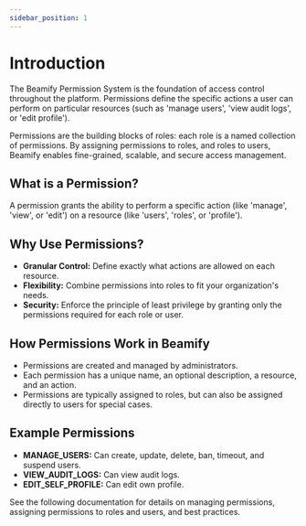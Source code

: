 ```yaml
---
sidebar_position: 1
---
```


# Introduction

The Beamify Permission System is the foundation of access control throughout the platform. Permissions define the specific actions a user can perform on particular resources (such as 'manage users', 'view audit logs', or 'edit profile').

Permissions are the building blocks of roles: each role is a named collection of permissions. By assigning permissions to roles, and roles to users, Beamify enables fine-grained, scalable, and secure access management.

## What is a Permission?
A permission grants the ability to perform a specific action (like 'manage', 'view', or 'edit') on a resource (like 'users', 'roles', or 'profile').

## Why Use Permissions?
- **Granular Control:** Define exactly what actions are allowed on each resource.
- **Flexibility:** Combine permissions into roles to fit your organization's needs.
- **Security:** Enforce the principle of least privilege by granting only the permissions required for each role or user.

## How Permissions Work in Beamify
- Permissions are created and managed by administrators.
- Each permission has a unique name, an optional description, a resource, and an action.
- Permissions are typically assigned to roles, but can also be assigned directly to users for special cases.

## Example Permissions
- **MANAGE_USERS:** Can create, update, delete, ban, timeout, and suspend users.
- **VIEW_AUDIT_LOGS:** Can view audit logs.
- **EDIT_SELF_PROFILE:** Can edit own profile.

See the following documentation for details on managing permissions, assigning permissions to roles and users, and best practices.
